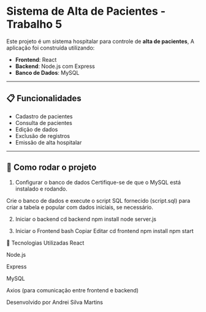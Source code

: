 # Sistema de Alta de Pacientes - Trabalho 5

Este projeto é um sistema hospitalar para controle de **alta de pacientes**, A aplicação foi construída utilizando:

- **Frontend**: React
- **Backend**: Node.js com Express
- **Banco de Dados**: MySQL

---

## 📋 Funcionalidades

- Cadastro de pacientes
- Consulta de pacientes
- Edição de dados
- Exclusão de registros
- Emissão de alta hospitalar

---

## 🚀 Como rodar o projeto

1. Configurar o banco de dados
Certifique-se de que o MySQL está instalado e rodando.

Crie o banco de dados e execute o script SQL fornecido (script.sql) para criar a tabela e popular com dados iniciais, se necessário.

2. Iniciar o backend
cd backend
npm install
node server.js


3. Iniciar o Frontend
bash
Copiar
Editar
cd frontend
npm install
npm start





🔧 Tecnologias Utilizadas
React

Node.js

Express

MySQL

Axios (para comunicação entre frontend e backend)



Desenvolvido por Andrei Silva Martins
